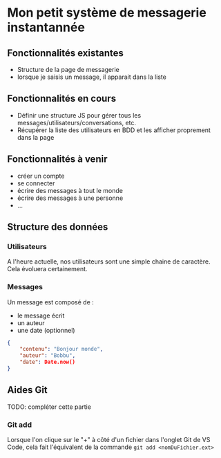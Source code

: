 # Mon petit système de messagerie instantannée

## Fonctionnalités existantes

* Structure de la page de messagerie
* lorsque je saisis un message, il apparait dans la liste

## Fonctionnalités en cours

* Définir une structure JS pour gérer tous les messages/utilisateurs/conversations, etc.
* Récupérer la liste des utilisateurs en BDD et les afficher proprement dans la page

## Fonctionnalités à venir

* créer un compte
* se connecter
* écrire des messages à tout le monde
* écrire des messages à une personne
* ...

## Structure des données

### Utilisateurs

A l'heure actuelle, nos utilisateurs sont une simple chaine de caractère. Cela évoluera certainement.

### Messages
Un message est composé de : 
- le message écrit
- un auteur
- une date (optionnel)

```json
{
    "contenu": "Bonjour monde",
    "auteur": "Bobbu",
    "date": Date.now()
}
```
## Aides Git

TODO: compléter cette partie

### Git add

Lorsque l'on clique sur le "+" à côté d'un fichier dans l'onglet Git de VS Code, cela fait l'équivalent de la commande `git add <nomDuFichier.ext>`

